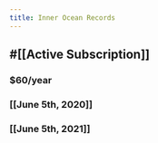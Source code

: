 ```yaml
---
title: Inner Ocean Records
---
```


## #[[Active Subscription]]
### $60/year

### [[June 5th, 2020]]

### [[June 5th, 2021]]
